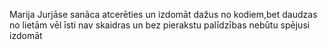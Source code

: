 Marija Jurjāse
sanāca atcerēties un izdomāt dažus no kodiem,bet daudzas no lietām vēl īsti nav skaidras un bez pierakstu palīdzības nebūtu spējusi izdomāt